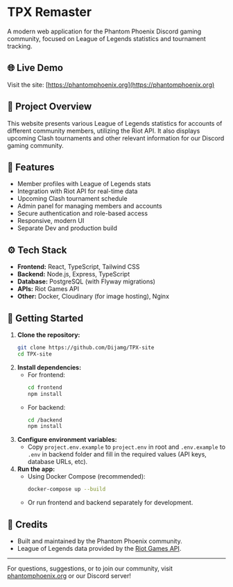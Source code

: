# TPX Remaster

A modern web application for the Phantom Phoenix Discord gaming community, focused on League of Legends statistics and tournament tracking.

## 🌐 Live Demo

Visit the site: [https://phantomphoenix.org](https://phantomphoenix.org)

## 📝 Project Overview

This website presents various League of Legends statistics for accounts of different community members, utilizing the Riot API. It also displays upcoming Clash tournaments and other relevant information for our Discord gaming community.

## 🚩 Features

- Member profiles with League of Legends stats
- Integration with Riot API for real-time data
- Upcoming Clash tournament schedule
- Admin panel for managing members and accounts
- Secure authentication and role-based access
- Responsive, modern UI
- Separate Dev and production build

## ⚙️ Tech Stack

- **Frontend:** React, TypeScript, Tailwind CSS
- **Backend:** Node.js, Express, TypeScript
- **Database:** PostgreSQL (with Flyway migrations)
- **APIs:** Riot Games API
- **Other:** Docker, Cloudinary (for image hosting), Nginx

## 🚀 Getting Started

1. **Clone the repository:**
   ```bash
   git clone https://github.com/Dijamg/TPX-site
   cd TPX-site
   ```
2. **Install dependencies:**
   - For frontend:
     ```bash
     cd frontend
     npm install
     ```
   - For backend:
     ```bash
     cd /backend
     npm install
     ```
3. **Configure environment variables:**
   - Copy `project.env.example` to `project.env` in root and `.env.example` to `.env` in backend folder and fill in the required values (API keys, database URLs, etc).
4. **Run the app:**
   - Using Docker Compose (recommended):
     ```bash
     docker-compose up --build
     ```
   - Or run frontend and backend separately for development.

## 🙏 Credits

- Built and maintained by the Phantom Phoenix community.
- League of Legends data provided by the [Riot Games API](https://developer.riotgames.com/).

---

For questions, suggestions, or to join our community, visit [phantomphoenix.org](https://phantomphoenix.org) or our Discord server!